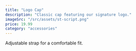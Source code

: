 ```yaml
---
title: "Logo Cap"
description: "Classic cap featuring our signature logo."
imageSrc: "/src/assets/st-script.png"
price: 19.99
category: "accessories"
---
```

Adjustable strap for a comfortable fit.